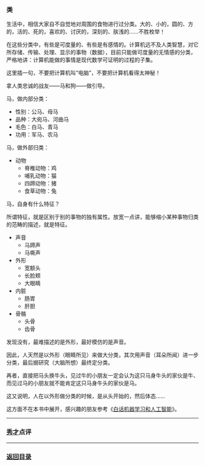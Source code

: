 ### 类 ###
生活中，相信大家自不自觉地对周围的食物进行过分类。大的、小的，圆的、方的，活的、死的，喜欢的、讨厌的，深刻的、肤浅的……不胜枚举！

在这些分类中，有些是可度量的、有些是有感情的。计算机远不及人类智慧，对它所存储、传输、处理、显示的事物（数据），目前只能做可度量的无情感的分类，严格地讲：计算机能做的事情是现代数学可证明的过程的子集。

这里插一句，不要把计算机叫“电脑”，不要把计算机看得太神秘！

拿人类忠诚的战友——马和狗——做引导。

马，做内部分类：

- 性别：公马、母马
- 品种：大宛马、河曲马
- 毛色：白马、青马
- 功用：军马、农马

马，做外部归类：

- 动物
  - 脊椎动物：鸡
  - 哺乳动物：猫
  - 四蹄动物：猪
  - 食草动物：兔

马，自身有什么特征？

所谓特征，就是区别于别的事物的独有属性。放宽一点讲，能够缩小某种事物归类的范畴的描述，就是特征。

- 声音
  - 马蹄声
  - 马嘶声
- 外形
  - 宽额头
  - 长脸颊
  - 大眼睛
- 内脏
  - 肠胃
  - 肝胆
- 骨骼
  - 头骨
  - 齿骨

发现没有，最难描述的是外形，最好模仿的是声音。

因此，人天然是以外形（眼睛所见）来做大分类，其次用声音（耳朵所闻）进一步分类，最后据研究（大脑所想）最终定分类。

再者，直接把马头换牛头，见过牛的小朋友一定会认为这只马身牛头的家伙是牛、而见过马的小朋友就不能肯定这只马身牛头的家伙是马。

这又说明，人在以外形做分类的时候，是从头开始的，然后体态……

这方面不在本书中展开，感兴趣的朋友参考《[白话机器学习和人工智能](https://github.com/nagexiucai/manuscripts/blob/master/白话机器学习和人工智能.md "白话机器学习和人工智能")》。


---
### [秀才](http://zhouguoqiang.cn/ "作者")点评 ###

---
### [返回目录](https://github.com/nagexiucai/manuscripts/blob/master/Python半深入讲义/背诵默写.md "背诵默写") ###
